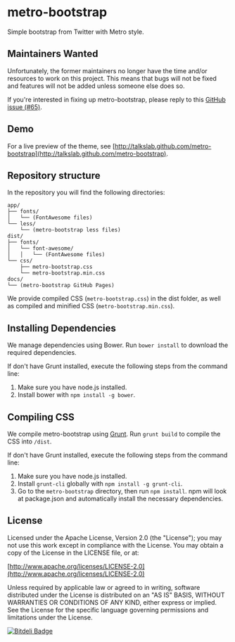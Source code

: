 ﻿metro-bootstrap
===============

Simple bootstrap from Twitter with Metro style.


Maintainers Wanted
----

Unfortunately, the former maintainers no longer have the time and/or resources to work on this project. This means that bugs will not be fixed and features will not be added unless someone else does so. 

If you're interested in fixing up metro-bootstrap, please reply to this [GitHub issue (#65)](https://github.com/TalksLab/metro-bootstrap/issues/65).



Demo
----

For a live preview of the theme, see [http://talkslab.github.com/metro-bootstrap](http://talkslab.github.com/metro-bootstrap).




Repository structure
----

In the repository you will find the following directories:


	app/
	├── fonts/
	│   └── (FontAwesome files)
	└── less/
	    └── (metro-bootstrap less files)
	dist/
	├── fonts/
	│   └── font-awesome/
	│   │   └── (FontAwesome files)
	└── css/
	    ├── metro-bootstrap.css
	    └── metro-bootstrap.min.css
	docs/
	└── (metro-bootstrap GitHub Pages)


We provide compiled CSS (`metro-bootstrap.css`) in the dist folder, as well as compiled and minified CSS (`metro-bootstrap.min.css`). 

Installing Dependencies
----

We manage dependencies using Bower.
Run `bower install` to download the required dependencies.

If don't have Grunt installed, execute the following steps from the command line:

1. Make sure you have node.js installed.
2. Install bower with `npm install -g bower`.

Compiling CSS
----

We compile metro-bootstrap using [Grunt](http://gruntjs.com/). 
Run `grunt build` to compile the CSS into `/dist`. 

If don't have Grunt installed, execute the following steps from the command line:

1. Make sure you have node.js installed.
2. Install `grunt-cli` globally with `npm install -g grunt-cli`.
3. Go to the `metro-bootstrap` directory, then run `npm install`. npm will look at package.json and automatically install the necessary dependencies.



License
----

Licensed under the Apache License, Version 2.0 (the "License"); you may not use this work except in compliance with the License. You may obtain a copy of the License in the LICENSE file, or at:

[http://www.apache.org/licenses/LICENSE-2.0](http://www.apache.org/licenses/LICENSE-2.0)

Unless required by applicable law or agreed to in writing, software distributed under the License is distributed on an "AS IS" BASIS, WITHOUT WARRANTIES OR CONDITIONS OF ANY KIND, either express or implied. See the License for the specific language governing permissions and limitations under the License.


[![Bitdeli Badge](https://d2weczhvl823v0.cloudfront.net/TalksLab/metro-bootstrap/trend.png)](https://bitdeli.com/free "Bitdeli Badge")

